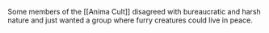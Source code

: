 Some members of the [[Anima Cult]] disagreed with bureaucratic and harsh nature and just wanted a group where furry creatures could live in peace.